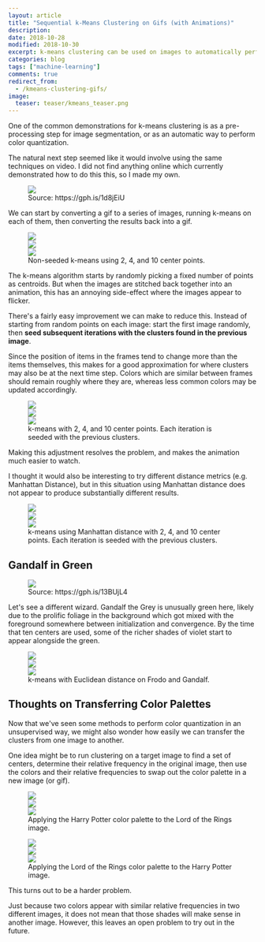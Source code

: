 ```yaml
---
layout: article
title: "Sequential k-Means Clustering on Gifs (with Animations)"
description:
date: 2018-10-28
modified: 2018-10-30
excerpt: k-means clustering can be used on images to automatically perform color quantization. This demonstrates how to cluster colors in an animation.
categories: blog
tags: ["machine-learning"]
comments: true
redirect_from:
  - /kmeans-clustering-gifs/
image:
  teaser: teaser/kmeans_teaser.png
---
```


One of the common demonstrations for k-means clustering is as a pre-processing step for image segmentation, or as an automatic way to perform color quantization.

The natural next step seemed like it would involve using the same techniques on video. I did not find anything online which currently demonstrated how to do this this, so I made my own.

<figure>
  <img src="/images/blog/kmeans/harrypotter_original.gif" style="display: block; margin-left: auto; margin-right: auto;">
  <figcaption>Source: https://gph.is/1d8jEiU</figcaption>
</figure>

We can start by converting a gif to a series of images, running k-means on each of them, then converting the results back into a gif.

<figure class="third">
  <img src="/images/blog/kmeans/throwing_hats_non_seeded/2_random_clusters.gif" style="display: block; margin-left: auto; margin-right: auto;">
  <img src="/images/blog/kmeans/throwing_hats_non_seeded/4_random_clusters.gif" style="display: block; margin-left: auto; margin-right: auto;">
  <img src="/images/blog/kmeans/throwing_hats_non_seeded/10_random_clusters.gif" style="display: block; margin-left: auto; margin-right: auto;">
  <figcaption>Non-seeded k-means using 2, 4, and 10 center points.</figcaption>
</figure>

The k-means algorithm starts by randomly picking a fixed number of points as centroids. But when the images are stitched back together into an animation, this has an annoying side-effect where the images appear to flicker.

There's a fairly easy improvement we can make to reduce this. Instead of starting from random points on each image: start the first image randomly, then **seed subsequent iterations with the clusters found in the previous image**.

Since the position of items in the frames tend to change more than the items themselves, this makes for a good approximation for where clusters may also be at the next time step. Colors which are similar between frames should remain roughly where they are, whereas less common colors may be updated accordingly.

<figure class="third">
  <img src="/images/blog/kmeans/throwing_hats_seeded/harrypotter_2_centers.gif" style="display: block; margin-left: auto; margin-right: auto;">
  <img src="/images/blog/kmeans/throwing_hats_seeded/harrypotter_4_centers.gif" style="display: block; margin-left: auto; margin-right: auto;">
  <img src="/images/blog/kmeans/throwing_hats_seeded/harrypotter_10_centers.gif" style="display: block; margin-left: auto; margin-right: auto;">
  <figcaption>k-means with 2, 4, and 10 center points. Each iteration is seeded with the previous clusters.</figcaption>
</figure>

Making this adjustment resolves the problem, and makes the animation much easier to watch.

I thought it would also be interesting to try different distance metrics (e.g. Manhattan Distance), but in this situation using Manhattan distance does not appear to produce substantially different results.

<figure class="third">
  <img src="/images/blog/kmeans/manhattan/2_centers.gif" style="display: block; margin-left: auto; margin-right: auto;">
  <img src="/images/blog/kmeans/manhattan/4_centers.gif" style="display: block; margin-left: auto; margin-right: auto;">
  <img src="/images/blog/kmeans/manhattan/10_centers.gif" style="display: block; margin-left: auto; margin-right: auto;">
  <figcaption>k-means using Manhattan distance with 2, 4, and 10 center points. Each iteration is seeded with the previous clusters.</figcaption>
</figure>

## Gandalf in Green

<figure>
  <img src="/images/blog/kmeans/hobbits/hobbits_orig.gif" style="display: block; margin-left: auto; margin-right: auto;">
  <figcaption>Source: https://gph.is/13BUjL4</figcaption>
</figure>

Let's see a different wizard. Gandalf the Grey is unusually green here, likely due to the prolific foliage in the background which got mixed with the foreground somewhere between initialization and convergence. By the time that ten centers are used, some of the richer shades of violet start to appear alongside the green.

<figure class="third">
  <img src="/images/blog/kmeans/hobbits/2_centers.gif" style="display: block; margin-left: auto; margin-right: auto;">
  <img src="/images/blog/kmeans/hobbits/4_centers.gif" style="display: block; margin-left: auto; margin-right: auto;">
  <img src="/images/blog/kmeans/hobbits/10_centers.gif" style="display: block; margin-left: auto; margin-right: auto;">
  <figcaption>k-means with Euclidean distance on Frodo and Gandalf.</figcaption>
</figure>

## Thoughts on Transferring Color Palettes

Now that we've seen some methods to perform color quantization in an unsupervised way, we might also wonder how easily we can transfer the clusters from one image to another.

One idea might be to run clustering on a target image to find a set of centers, determine their relative frequency in the original image, then use the colors and their relative frequencies to swap out the color palette in a new image (or gif).

<figure class="third">
  <img src="/images/blog/kmeans/hobbit_transfer/2_centers.gif" style="display: block; margin-left: auto; margin-right: auto;">
  <img src="/images/blog/kmeans/hobbit_transfer/5_centers.gif" style="display: block; margin-left: auto; margin-right: auto;">
  <img src="/images/blog/kmeans/hobbit_transfer/10_centers.gif" style="display: block; margin-left: auto; margin-right: auto;">
  <figcaption>Applying the Harry Potter color palette to the Lord of the Rings image.</figcaption>
</figure>

<figure class="third">
  <img src="/images/blog/kmeans/potter_transfer/2_centers.gif" style="display: block; margin-left: auto; margin-right: auto;">
  <img src="/images/blog/kmeans/potter_transfer/5_centers.gif" style="display: block; margin-left: auto; margin-right: auto;">
  <img src="/images/blog/kmeans/potter_transfer/10_centers.gif" style="display: block; margin-left: auto; margin-right: auto;">
  <figcaption>Applying the Lord of the Rings color palette to the Harry Potter image.</figcaption>
</figure>

This turns out to be a harder problem.

Just because two colors appear with similar relative frequencies in two different images, it does not mean that those shades will make sense in another image. However, this leaves an open problem to try out in the future.

